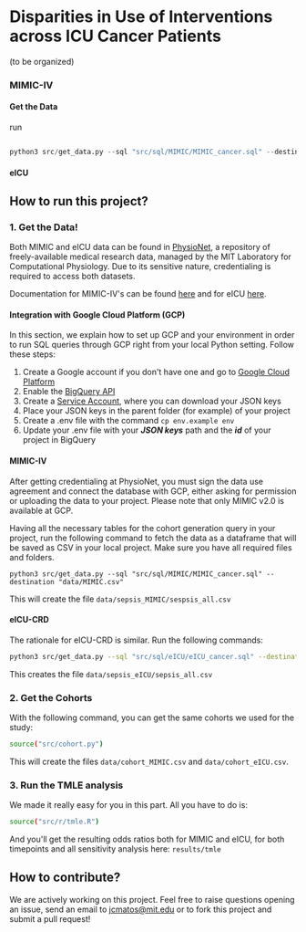 # Disparities in Use of Interventions across ICU Cancer Patients

(to be organized)

### MIMIC-IV

#### Get the Data

run

```py

python3 src/get_data.py --sql "src/sql/MIMIC/MIMIC_cancer.sql" --destination "data/sepsis_MIMIC/sepsis_all.csv"

```

#### eICU

## How to run this project?

### 1. Get the Data!

Both MIMIC and eICU data can be found in [PhysioNet](https://physionet.org/), a repository of freely-available medical research data, managed by the MIT Laboratory for Computational Physiology. Due to its sensitive nature, credentialing is required to access both datasets.

Documentation for MIMIC-IV's can be found [here](https://mimic.mit.edu/) and for eICU [here](https://eicu-crd.mit.edu/).

#### Integration with Google Cloud Platform (GCP)

In this section, we explain how to set up GCP and your environment in order to run SQL queries through GCP right from your local Python setting. Follow these steps:

1) Create a Google account if you don't have one and go to [Google Cloud Platform](https://console.cloud.google.com/bigquery)
2) Enable the [BigQuery API](https://console.cloud.google.com/apis/api/bigquery.googleapis.com)
3) Create a [Service Account](https://console.cloud.google.com/iam-admin/serviceaccounts), where you can download your JSON keys
4) Place your JSON keys in the parent folder (for example) of your project
5) Create a .env file with the command `cp env.example env `
6) Update your .env file with your ***JSON keys*** path and the ***id*** of your project in BigQuery

#### MIMIC-IV

After getting credentialing at PhysioNet, you must sign the data use agreement and connect the database with GCP, either asking for permission or uploading the data to your project. Please note that only MIMIC v2.0 is available at GCP.

Having all the necessary tables for the cohort generation query in your project, run the following command to fetch the data as a dataframe that will be saved as CSV in your local project. Make sure you have all required files and folders.

```shell
python3 src/get_data.py --sql "src/sql/MIMIC/MIMIC_cancer.sql" --destination "data/MIMIC.csv"
```

This will create the file `data/sepsis_MIMIC/sespsis_all.csv`

#### eICU-CRD

The rationale for eICU-CRD is similar. Run the following commands:

```sh
python3 src/get_data.py --sql "src/sql/eICU/eICU_cancer.sql" --destination "data/eICU.csv"
```

This creates the file `data/sepsis_eICU/sepsis_all.csv`

### 2. Get the Cohorts

With the following command, you can get the same cohorts we used for the study:

```sh
source("src/cohort.py")
```

This will create the files `data/cohort_MIMIC.csv` and `data/cohort_eICU.csv`.

### 3. Run the TMLE analysis

We made it really easy for you in this part. All you have to do is:

```sh
source("src/r/tmle.R")
```

And you'll get the resulting odds ratios both for MIMIC and eICU, for both timepoints and all sensitivity analysis here: `results/tmle`

## How to contribute?

We are actively working on this project.
Feel free to raise questions opening an issue, send an email to jcmatos@mit.edu or to fork this project and submit a pull request!
